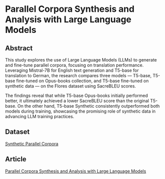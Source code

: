 # Parallel Corpora Synthesis and Analysis with Large Language Models

## Abstract
This study explores the use of Large Language Models (LLMs) to generate and fine-tune parallel corpora, focusing on translation performance. Leveraging Mistral-7B for English text generation and T5-base for translation to German, the research compares three models — T5-base, T5-base fine-tuned on Opus-books collection, and T5-base fine-tuned on synthetic data — on the Flores dataset using SacreBLEU scores.

The findings reveal that while T5-base Opus-books initially performed better, it ultimately achieved a lower SacreBLEU score than the original T5-base. On the other hand, T5-base Synthetic consistently outperformed both models during training, showcasing the promising role of synthetic data in advancing LLM training practices.

## Dataset
[Synthetic Parallel Corpora](https://huggingface.co/datasets/jaymanvirk/synthetic_parallel_corpora)

## Article
[Parallel Corpora Synthesis and Analysis with Large Language Models](parallel_corpora_synthesis_analysis_llm.pdf)
